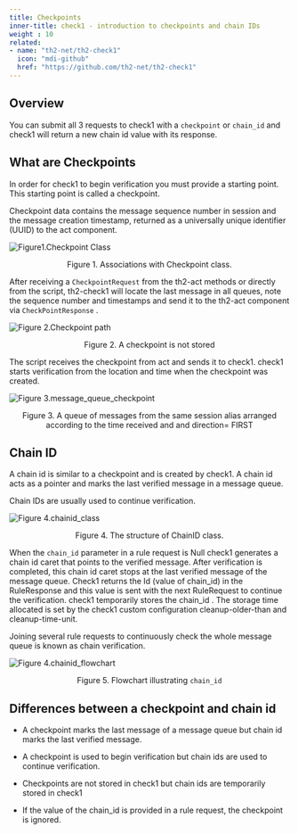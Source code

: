 ```yaml
---
title: Checkpoints
inner-title: check1 - introduction to checkpoints and chain IDs
weight : 10
related:
- name: "th2-net/th2-check1"
  icon: "mdi-github"
  href: "https://github.com/th2-net/th2-check1"
---
```


## Overview

You can submit all 3 requests to check1 with a `checkpoint` or `chain_id` and check1 will return a new chain id value with its response.

## What are Checkpoints

In order for check1 to begin verification you must provide a starting point.
This starting point is called a checkpoint.

Checkpoint data contains the message sequence number in session and the message creation timestamp,
returned as a universally unique identifier (UUID) to the act component.

![](/img/boxes/exactpro/check1/checkpoint_class.png "Figure1.Checkpoint Class")
<center> 
<figcaption class="mb-2">
Figure 1. Associations with Checkpoint class.
</figcaption> 
</center>


After receiving a `CheckpointRequest` from the th2-act methods or directly from the script,
th2-check1 will locate the last message in all queues, note the sequence number and timestamps 
and send it to the th2-act component via `CheckPointResponse` .

![](/img/boxes/exactpro/check1/checkpoint_path.png "Figure 2.Checkpoint path")
<center> 
<figcaption class="mb-2">
Figure 2. A checkpoint is not stored 
</figcaption>
</center>

The script receives the checkpoint from act and sends it to check1. 
check1 starts verification from the location and time when the checkpoint was created.

![](/img/boxes/exactpro/check1/message_queue_checkpoint.png "Figure 3.message_queue_checkpoint")
<center> 
<figcaption class="mb-2">
Figure 3. A queue of messages from the same session alias arranged according to the time received and and direction= FIRST 
</figcaption> 
</center>

## Chain ID

A chain id is similar to a checkpoint and is created by check1. A chain id acts as a pointer and marks the last verified message in a message queue.

Chain IDs are usually used to continue verification.

![](/img/boxes/exactpro/check1/chainid_class.png "Figure 4.chainid_class")

<center> 
<figcaption class="mb-2">
Figure 4. The structure of ChainID class.
</figcaption>
</center>


When the `chain_id` parameter in a rule request is Null check1 generates a chain id caret that points to the verified message. After verification is completed, this chain id caret stops at the last verified message of the message queue. Check1 returns the Id (value of chain_id) in the RuleResponse and this value is sent with the next RuleRequest to continue the verification. check1 temporarily stores the chain_id . The storage time allocated is set by the check1 custom configuration cleanup-older-than and cleanup-time-unit.

Joining several rule requests to continuously check the whole message queue is known as chain verification.


![](/img/boxes/exactpro/check1/chainid_flowchart.png "Figure 4.chainid_flowchart")
<center> 
<figcaption class="mb-2">

Figure 5. Flowchart illustrating `chain_id`

</figcaption>
</center>



## Differences between a checkpoint and chain id

- A checkpoint marks the last message of a message queue but chain id marks the last verified message.

- A checkpoint is used to begin verification but chain ids are used to continue verification.

- Checkpoints are not stored in check1 but chain ids are temporarily stored in check1

- If the value of the chain_id is provided in a rule request, the checkpoint is ignored.
